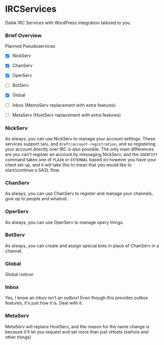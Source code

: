 # IRCServices
Dalek IRC Services with WordPress integration tailored to you.


### Brief Overview ###

Planned Pseudoservices

- [x] NickServ
- [x] ChanServ
- [x] OperServ
- [ ] BotServ
- [x] Global
- [ ] Inbox (MemoServ replacement with extra features)
- [ ] MetaServ (HostServ replacement with extra features)


### NickServ ###
As always, you can use NickServ to manage your account settings. These services support `SASL` and `draft/account-registration`, and so registering your account directly over IRC is also possible. The only main differences are you can't register an account by messaging NickServ, and the `IDENTIFY` command takes one of `PLAIN` or `EXTERNAL` based on however you have your client set up, and it will take this to mean that you would like to start/continue a SASL flow.

### ChanServ ###
As always, you can use ChanServ to register and manage your channels, give op to people and whatnot.

### OperServ ###
As always, you can use OperServ to manage opery things.

### BotServ ###
As always, you can create and assign special bots in place of ChanServ in a channel.

### Global ###
Global noticer

### Inbox ###
Yes, I know an inbox isn't an outbox! Even though this provides outbox features, it's just how it is. Deal with it.

### MetaServ ###
MetaServ will replace HostServ, and the reason for the name change is because it'll let you request and set more than just vHosts (swhois and other things)

